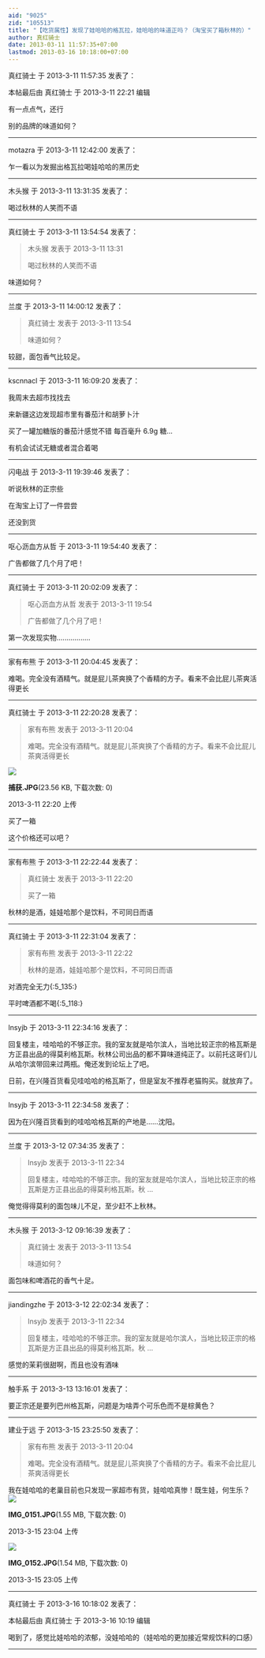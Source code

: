 ```yaml
---
aid: "9025"
zid: "105513"
title: "【吃货属性】发现了娃哈哈的格瓦拉，娃哈哈的味道正吗？（淘宝买了箱秋林的）"
author: 真红骑士
date: 2013-03-11 11:57:35+07:00
lastmod: 2013-03-16 10:18:00+07:00
---
```


真红骑士 于 2013-3-11 11:57:35 发表了：

本帖最后由 真红骑士 于 2013-3-11 22:21 编辑

有一点点气，还行

别的品牌的味道如何？

---

motazra 于 2013-3-11 12:42:00 发表了：

乍一看以为发掘出格瓦拉喝娃哈哈的黑历史

---

木头猴 于 2013-3-11 13:31:35 发表了：

喝过秋林的人笑而不语

---

真红骑士 于 2013-3-11 13:54:54 发表了：

> 木头猴 发表于 2013-3-11 13:31
>
> 喝过秋林的人笑而不语

味道如何？

---

兰度 于 2013-3-11 14:00:12 发表了：

> 真红骑士 发表于 2013-3-11 13:54
>
> 味道如何？

较甜，面包香气比较足。

---

kscnnacl 于 2013-3-11 16:09:20 发表了：

我周末去超市找找去

来新疆这边发现超市里有番茄汁和胡萝卜汁

买了一罐加糖版的番茄汁感觉不错 每百毫升 6.9g 糖...

有机会试试无糖或者混合着喝

---

闪电战 于 2013-3-11 19:39:46 发表了：

听说秋林的正宗些

在淘宝上订了一件尝尝

还没到货

---

呕心沥血方从哲 于 2013-3-11 19:54:40 发表了：

广告都做了几个月了吧！

---

真红骑士 于 2013-3-11 20:02:09 发表了：

> 呕心沥血方从哲 发表于 2013-3-11 19:54
>
> 广告都做了几个月了吧！

第一次发现实物.................

---

家有布熊 于 2013-3-11 20:04:45 发表了：

难喝。完全没有酒精气。就是屁儿茶爽换了个香精的方子。看来不会比屁儿茶爽活得更长

---

真红骑士 于 2013-3-11 22:20:28 发表了：

> 家有布熊 发表于 2013-3-11 20:04
>
> 难喝。完全没有酒精气。就是屁儿茶爽换了个香精的方子。看来不会比屁儿茶爽活得更长

![](/9025/222015lb6pukgple2ap8w8.jpg)

**捕获.JPG**(23.56 KB, 下载次数: 0)

2013-3-11 22:20 上传

买了一箱

这个价格还可以吧？

---

家有布熊 于 2013-3-11 22:22:44 发表了：

> 真红骑士 发表于 2013-3-11 22:20
>
> 买了一箱

秋林的是酒，娃娃哈那个是饮料，不可同日而语

---

真红骑士 于 2013-3-11 22:31:04 发表了：

> 家有布熊 发表于 2013-3-11 22:22
>
> 秋林的是酒，娃娃哈那个是饮料，不可同日而语

对酒完全无力{:5_135:}

平时啤酒都不喝{:5_118:}

---

lnsyjb 于 2013-3-11 22:34:16 发表了：

回复楼主，哇哈哈的不够正宗。我的室友就是哈尔滨人，当地比较正宗的格瓦斯是方正县出品的得莫利格瓦斯。秋林公司出品的都不算味道纯正了。以前托这哥们儿从哈尔滨带回来过两瓶。俺还发到论坛上了吧。

日前，在兴隆百货看见哇哈哈的格瓦斯了，但是室友不推荐老猫购买。就放弃了。

---

lnsyjb 于 2013-3-11 22:34:58 发表了：

因为在兴隆百货看到的哇哈哈格瓦斯的产地是……沈阳。

---

兰度 于 2013-3-12 07:34:35 发表了：

> lnsyjb 发表于 2013-3-11 22:34
>
> 回复楼主，哇哈哈的不够正宗。我的室友就是哈尔滨人，当地比较正宗的格瓦斯是方正县出品的得莫利格瓦斯。秋 ...

俺觉得得莫利的面包味儿不足，至少赶不上秋林。

---

木头猴 于 2013-3-12 09:16:39 发表了：

> 真红骑士 发表于 2013-3-11 13:54
>
> 味道如何？

面包味和啤酒花的香气十足。

---

jiandingzhe 于 2013-3-12 22:02:34 发表了：

> lnsyjb 发表于 2013-3-11 22:34
>
> 回复楼主，哇哈哈的不够正宗。我的室友就是哈尔滨人，当地比较正宗的格瓦斯是方正县出品的得莫利格瓦斯。秋 ...

感觉的茉莉很甜啊，而且也没有酒味

---

触手系 于 2013-3-13 13:16:01 发表了：

要正宗还是要列巴州格瓦斯，问题是为啥弄个可乐色而不是棕黄色？

---

建业于远 于 2013-3-15 23:25:50 发表了：

> 家有布熊 发表于 2013-3-11 20:04
>
> 难喝。完全没有酒精气。就是屁儿茶爽换了个香精的方子。看来不会比屁儿茶爽活得更长

我在娃哈哈的老巢目前也只发现一家超市有货，娃哈哈真惨！既生娃，何生乐？![](/9025/230429bpqsj6siuproruks.jpg)

**IMG_0151.JPG**(1.55 MB, 下载次数: 0)

2013-3-15 23:04 上传

![](/9025/230542u0u5pt4uojdiuuci.jpg)

**IMG_0152.JPG**(1.54 MB, 下载次数: 0)

2013-3-15 23:05 上传

---

真红骑士 于 2013-3-16 10:18:02 发表了：

本帖最后由 真红骑士 于 2013-3-16 10:19 编辑

喝到了，感觉比娃哈哈的浓郁，没娃哈哈的（娃哈哈的更加接近常规饮料的口感）

---
